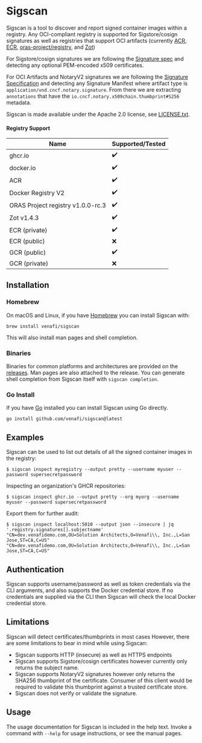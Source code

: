 # Sigscan

Sigscan is a tool to discover and report signed container images within a registry.  Any OCI-compliant registry is supported for Sigstore/cosign signatures as well as registries that support OCI artifacts (currently [ACR](https://azure.microsoft.com/en-us/products/container-registry), [ECR](https://aws.amazon.com/ecr/), [oras-project/registry](https://github.com/oras-project/distribution/pkgs/container/registry), and [Zot](https://zotregistry.io))

For Sigstore/cosign signatures we are following the [Signature spec](https://github.com/sigstore/cosign/blob/main/specs/SIGNATURE_SPEC.md) and detecting any optional PEM-encoded x509 certificates.

For OCI Artifacts and NotaryV2 signatures we are following the [Signature Specification](https://github.com/notaryproject/notaryproject/blob/main/specs/signature-specification.md) and detecting any Signature Manifest where artifact type is `application/vnd.cncf.notary.signature`.  From there we are extracting `annotations` that have the `io.cncf.notary.x509chain.thumbprint#S256` metadata.


Sigscan is made available under the Apache 2.0 license, see [LICENSE.txt](LICENSE.txt).

#### Registry Support
| Name | Supported/Tested |
| ---- | --------- |
| ghcr.io | :heavy_check_mark: |
| docker.io | :heavy_check_mark: |
| ACR | :heavy_check_mark: |
| Docker Registry V2 | :heavy_check_mark: |
| ORAS Project registry v1.0.0-rc.3 | :heavy_check_mark: |
| Zot v1.4.3 | :heavy_check_mark: |
| ECR (private) | :heavy_check_mark: |
| ECR (public) | :x: |
| GCR (public) | :heavy_check_mark: |
| GCR (private) | :x: |

## Installation

### Homebrew

On macOS and Linux, if you have [Homebrew](https://brew.sh) you can install Sigscan with:

```shell
brew install venafi/sigscan
```

This will also install man pages and shell completion.

### Binaries

Binaries for common platforms and architectures are provided on the [releases](https://github.com/venafi/sigscan/releases/latest).
Man pages are also attached to the release.
You can generate shell completion from Sigscan itself with `sigscan completion`.

### Go Install

If you have [Go](https://go.dev/) installed you can install Sigscan using Go directly.

```shell
go install github.com/venafi/sigscan@latest
```

## Examples

Sigscan can be used to list out details of all the signed container images in the registry:

```shell
$ sigscan inspect myregistry --output pretty --username myuser --password supersecretpassword
```

Inspecting an organization's GHCR repositories:

```shell
$ sigscan inspect ghcr.io --output pretty --org myorg --username myuser --password supersecretpassword
```

Export them for further audit:
```shell
$ sigscan inspect localhost:5010 --output json --insecure | jq '.registry.signatures[].subjectname'
"CN=dev.venafidemo.com,OU=Solution Architects,O=Venafi\\, Inc.,L=San Jose,ST=CA,C=US"
"CN=dev.venafidemo.com,OU=Solution Architects,O=Venafi\\, Inc.,L=San Jose,ST=CA,C=US"
```

## Authentication

Sigscan supports username/password as well as token credentials via the CLI arguments, and also supports the Docker credential store.  If no credentials are supplied via the CLI then Sigscan will check the local Docker credential store.

## Limitations

Sigscan will detect certificates/thumbprints in most cases
However, there are some limitations to bear in mind while using Sigscan:

- Sigscan supports HTTP (insecure) as well as HTTPS endpoints
- Sigscan supports Sigstore/cosign certificates however currently only returns the subject name.
- Sigscan supports NotaryV2 signatures however only returns the SHA256 thumbprint of the certificate.  Consumer of this client would be required to validate this thumbprint against a trusted certificate store.
- Sigscan does not verify or validate the signature.

## Usage

The usage documentation for Sigscan is included in the help text.
Invoke a command with `--help` for usage instructions, or see the manual pages.
